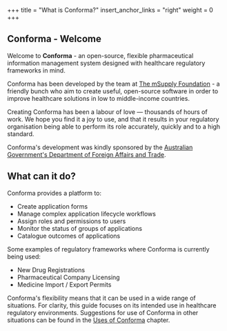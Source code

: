 +++
title = "What is Conforma?"
insert_anchor_links = "right"
weight = 0
+++

## Conforma - Welcome

Welcome to **Conforma** - an open-source, flexible pharmaceutical information management system designed with healthcare regulatory frameworks in mind.  

Conforma has been developed by the team at [The mSupply Foundation](https://msupply.foundation/about) - a friendly bunch who aim to create useful, open-source software in order to improve healthcare solutions in low to middle-income countries. 

Creating Conforma has been a labour of love — thousands of hours of work. We hope you find it a joy to use, and that it results in your regulatory organisation being able to perform its role accurately, quickly and to a high standard.

Conforma's development was kindly sponsored by the [Australian Government's Department of Foreign Affairs and Trade](https://www.dfat.gov.au/).

## What can it do?

Conforma provides a platform to:

- Create application forms
- Manage complex application lifecycle workflows
- Assign roles and permissions to users
- Monitor the status of groups of applications
- Catalogue outcomes of applications

Some examples of regulatory frameworks where Conforma is currently being used: 

- New Drug Registrations
- Pharmaceutical Company Licensing
- Medicine Import / Export Permits

Conforma's flexibility means that it can be used in a wide range of situations. For clarity, this guide focuses on its intended use in healthcare regulatory environments. Suggestions for use of Conforma in other situations can be found in the [Uses of Conforma](~/introduction/uses-for-conforma/) chapter.



